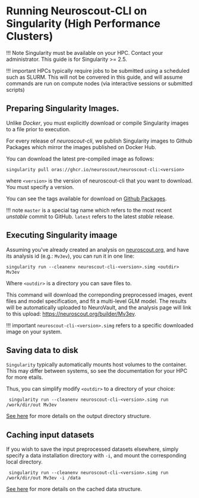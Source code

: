 # Running Neuroscout-CLI on Singularity (High Performance Clusters)

!!! Note
    Singularity must be available on your HPC. Contact your administrator.
    This guide is for Singularity >= 2.5.

!!! important
    HPCs typically require jobs to be submitted using a scheduled such as SLURM. 
    This will not be convered in this guide, and will assume commands are run on compute nodes (via interactive sessions or submitted scripts)


## Preparing Singularity Images.

Unlike _Docker_, you must explicitly download or compile Singularity images to a file prior to execution.

For every release of _neuroscout-cli_, we publish Singularity images to Github Packages which mirror the images published on Docker Hub. 

You can download the latest pre-compiled image as follows:

    singularity pull oras://ghcr.io/neuroscout/neuroscout-cli:<version>

where `<version>` is the version of neuroscout-cli that you want to download.
You must specify a version.

You can see the tags available for download on [Github Packages](https://github.com/neuroscout/neuroscout-cli/pkgs/container/neuroscout-cli).


!!! note
`master` is a special tag name which refers to the most recent _unstable_ commit to GitHub. 
`latest` refers to the latest _stable_ release.


## Executing Singularity imaage

Assuming you've already created an analysis on [neuroscout.org](https://neuroscout.org), and have its analysis id (e.g.: `Mv3ev`), you can run it in one line:

    singularity run --cleanenv neuroscout-cli-<version>.simg <outdir> Mv3ev

Where `<outdir>` is a directory you can save files to.

This command will download the correponding preprocessed images, event files and model specification, and fit a multi-level GLM model.
The results will be automatically uploaded to NeuroVault, and the analysis page will link to this upload: https://neuroscout.org/builder/Mv3ev.

!!! important
 `neuroscout-cli-<version>.simg` refers to a specific downloaded image on your system. 


## Saving data to disk

`Singularity` typically automatically mounts host volumes to the container. This may differ between systems, so see the documentation for your HPC for more etails.

Thus, you can simplify modify `<outdir>` to a directory of your choice: 

     singularity run --cleanenv neuroscout-cli-<version>.simg run /work/dir/out Mv3ev

[See here](docker.md#output-derivative-structure) for more details on the output directory structure. 

## Caching input datasets

If you wish to save the input preprocessed datasets elsewhere, simply specify a data installation directory with `-i`, and mount the corresponding local directory.

     singularity run --cleanenv neuroscout-cli-<version>.simg run /work/dir/out Mv3ev -i /data

[See here](docker.md#caching-input-datasets) for more details on the cached data structure. 